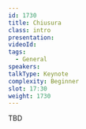 ```yaml
---
id: 1730
title: Chiusura
class: intro
presentation:
videoId:
tags:
  - General
speakers:
talkType: Keynote
complexity: Beginner
slot: 17:30
weight: 1730
---
```


TBD
